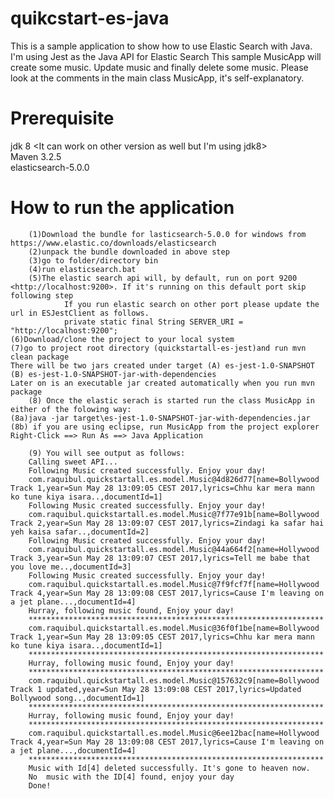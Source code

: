 # quikcstart-es-java
This is a sample application to show how to use Elastic Search with Java. I'm using Jest as the Java API for Elastic Search
This sample MusicApp will create some music. Update music and finally delete some music. 
Please look at the comments in the main class MusicApp, it's self-explanatory.

# Prerequisite
 jdk 8 <It can work on other version as well but I'm using jdk8>       
 Maven 3.2.5    
 elasticsearch-5.0.0    

# How to run the application
        (1)Download the bundle for lasticsearch-5.0.0 for windows from https://www.elastic.co/downloads/elasticsearch
        (2)unpack the bundle downloaded in above step
        (3)go to folder/directory bin
        (4)run elasticsearch.bat 
        (5)The elastic search api will, by default, run on port 9200 <http://localhost:9200>. If it's running on this default port skip         following step
                If you run elastic search on other port please update the url in ESJestClient as follows.	
                private static final String SERVER_URI = "http://localhost:9200";	
	(6)Download/clone the project to your local system
	(7)go to project root directory (quickstartall-es-jest)and run mvn clean package
	There will be two jars created under target (A) es-jest-1.0-SNAPSHOT (B) es-jest-1.0-SNAPSHOT-jar-with-dependencies
	Later on is an executable jar created automatically when you run mvn package
        (8) Once the elastic serach is started run the class MusicApp in either of the folowing way:
	(8a)java -jar target\es-jest-1.0-SNAPSHOT-jar-with-dependencies.jar
	(8b) if you are using eclipse, run MusicApp from the project explorer Right-Click ==> Run As ==> Java Application

        (9) You will see output as follows:
        Calling sweet API...
        Following Music created successfully. Enjoy your day!
        com.raquibul.quickstartall.es.model.Music@4d826d77[name=Bollywood Track 1,year=Sun May 28 13:09:05 CEST 2017,lyrics=Chhu kar mera mann ko tune kiya isara..,documentId=1]
        Following Music created successfully. Enjoy your day!
        com.raquibul.quickstartall.es.model.Music@7f77e91b[name=Bollywood Track 2,year=Sun May 28 13:09:07 CEST 2017,lyrics=Zindagi ka safar hai yeh kaisa safar..,documentId=2]
        Following Music created successfully. Enjoy your day!
        com.raquibul.quickstartall.es.model.Music@44a664f2[name=Hollywood Track 3,year=Sun May 28 13:09:07 CEST 2017,lyrics=Tell me babe that you love me..,documentId=3]
        Following Music created successfully. Enjoy your day!
        com.raquibul.quickstartall.es.model.Music@7f9fcf7f[name=Hollywood Track 4,year=Sun May 28 13:09:08 CEST 2017,lyrics=Cause I'm leaving on a jet plane...,documentId=4]
        Hurray, following music found, Enjoy your day!
        ******************************************************************
        com.raquibul.quickstartall.es.model.Music@36f0f1be[name=Bollywood Track 1,year=Sun May 28 13:09:05 CEST 2017,lyrics=Chhu kar mera mann ko tune kiya isara..,documentId=1]
        ******************************************************************
        Hurray, following music found, Enjoy your day!
        ******************************************************************
        com.raquibul.quickstartall.es.model.Music@157632c9[name=Bollywood Track 1 updated,year=Sun May 28 13:09:08 CEST 2017,lyrics=Updated Bollywood song..,documentId=1]
        ******************************************************************
        Hurray, following music found, Enjoy your day!
        ******************************************************************
        com.raquibul.quickstartall.es.model.Music@6ee12bac[name=Hollywood Track 4,year=Sun May 28 13:09:08 CEST 2017,lyrics=Cause I'm leaving on a jet plane...,documentId=4]
        ******************************************************************
        Music with Id[4] deleted successfully. It's gone to heaven now.
        No  music with the ID[4] found, enjoy your day
        Done!



